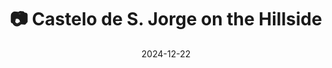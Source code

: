 ---
title: '📷 Castelo de S. Jorge on the Hillside'
date: '2024-12-22'
image: "https://cdn.diblasio.social/static/photos/2024/2024-12-22.jpg"
alt_text: "Red-roofed buildings with Lisbon's São Jorge Castle atop a hill under a clear sky."
tags:
  - "#Photography"
  - "#Lisboa"
  - "#Lisbon"
  - "#Portugal"
  - "#Cityscape"
  - "#Architecture"
  - "#TravelPhotography"
  - "#iPhonePhotography"
  - "#UrbanLandscape"
  - "#SantaMariaMaior"
  - "#Castle"
  - "#ShotOniPhone"
  - "#Halide"
  - "#ProcessZero"
description: ''
created_date: '2024-12-22'
location: "Normal, Rua de Santa Justa, Santa Maria Maior, Madalena, Lisboa, 1100-062, Portugal"
exif_data: "Apple iPhone 15 Pro 9mm f/2.8 (1/1150 | f/2.8 | ISO 25)"
draft: false
---